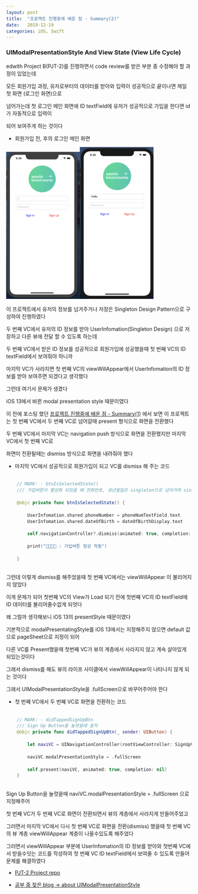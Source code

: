 ```yaml
---
layout: post
title:  "프로젝트 진행중에 배운 점 - Summary(2)"
date:   2019-12-19
categories: iOS, Swift
---
```


### UIModalPresentationStyle And View State (View Life Cycle)

edwith Project B(PJT-2)를 진행하면서 code review를 받은 부분 중 수정해야 할 과정이 있었는데

모든 회원가입 과정, 유저로부터의 데이터를 받아와 입력이 성공적으로 끝이나면 제일 첫 화면 (로그인 화면)으로

넘어가는데 첫 로그인 메인 화면에 ID textField에 유저가 성공적으로 가입을 한다면 id가 자동적으로 입력이

되어 보여주게 하는 것이다

- 회원가입 전, 후의 로그인 메인 화면

<img width="200" alt="beforeSignUp" src="https://github.com/VincentGeranium/VincentGeranium.github.io/blob/master/assets/img/beforeSignUp.png?raw=true"><img width="200" alt="afterSignUp" src="https://github.com/VincentGeranium/VincentGeranium.github.io/blob/master/assets/img/afterSignUp.png?raw=true">

이 프로젝트에서 유저의 정보를 넘겨주거나 저장은 Singleton Design Pattern으로 구성하여 진행하였다

두 번째 VC에서 유저의 ID 정보를 받아 UserInfomation(Singleton Design) 으로 저장하고 다른 뷰에 전달 할 수 있도록 하는데

두 번째 VC에서 받은 ID 정보를 성공적으로 회원가입에 성공했을때 첫 번째 VC의 ID textField에서 보여줘야 하니까

마지막 VC가 사라지면 첫 번째 VC의 viewWillAppear에서 UserInfomation의 ID 정보를 받아 보여주면 되겠다고 생각했다

그런데 여기서 문제가 생겼다

iOS 13에서 바뀐 modal presentation style 때문이였다

이 전에 포스팅 했던 [프로젝트 진행중에 배운 점 - Summary(1)](https://vincentgeranium.github.io/ios,/swift/2019/12/18/DuringProjects-Summary.html) 에서 보면 이 프로젝트는 첫 번째 VC에서 두 번째 VC로 넘어갈때 present 형식으로 화면을 전환했다

두 번째 VC에서 마지막 VC는 navigation push 방식으로 화면을 전환했지만 마지막 VC에서 첫 번째 VC로

화면이 전환될때는 dismiss 방식으로 화면을 내려줘야 했다

- 마지막 VC에서 성공적으로 회원가입이 되고 VC를 dismiss 해 주는 코드

```swift

    // MARK: - btnIsSelectedState()
    /// 가입버튼이 활성화 되었을 때 전화번호, 생년월일은 singleton으로 넘어가며 singleton에 저장되어 있던 id는 FirstViewController의 id 텍스트 필드의 텍스트로 할당해줌 그리고 이 뷰는 사라지게 만듦
    
    @objc private func btnIsSelectedState() {
        
        UserInfomation.shared.phoneNumber = phoneNumTextField.text
        UserInfomation.shared.dateOfBirth = dateOfBirthDisplay.text
        
        self.navigationController?.dismiss(animated: true, completion: nil)
        
        print("🔴🔴🔴🔴 : 가입버튼 정상 작동")
        
    }
    
```

그런데 이렇게 dismiss를 해주었을때 첫 번째 VC에서는 viewWillAppear 이 불리어지지 않았다

이게 문제가 되어 첫번째 VC의 View가 Load 되기 전에 첫번째 VC의 ID textField에 ID 데이터를 불리어줄수없게 되엇다

왜 그럴까 생각해보니 iOS 13의 presentStyle 때문이였다

기본적으로 modalPresentatingStyle를 iOS 13에서는 지정해주지 않으면 default 값으로 pageSheet으로 지정이 되어 

다른 VC를 Present했을때 첫번째 VC가 뷰의 계층에서 사라지지 않고 계속 살아있게 되있는것이다

그래서 dismiss를 해도 뷰의 라이프 사이클에서 viewWillAppear이 나타나지 않게 되는 것이다

그래서 UIModalPresentationStyle을 .fullScreen으로 바꾸어주어야 한다

- 첫 번째 VC에서 두 번째 VC로 화면을 전환하는 코드

```swift

    // MARK: - didTappedSignUpBtn
    /// Sign Up Button을 눌럿을때 동작
    @objc private func didTappedSignUpBtn(_ sender: UIButton) {
        
        let naviVC = UINavigationController(rootViewController: SignUpViewController())
        
        naviVC.modalPresentationStyle = .fullScreen
        
        self.present(naviVC, animated: true, completion: nil)
    }
    
```

Sign Up Button을 눌럿을때 naviVC.modalPresentationStyle = .fullScreen 으로 지정해주어

첫 번째 VC가 두 번째 VC로 화면이 전환되면서 뷰의 계층에서 사라지게 만들어주었고 

그러면서 마지막 VC에서 다시 첫 번째 VC로 화면을 전환(dismiss) 했을때 첫 번째 VC의 뷰 계층 viewWillAppear 계층이 나올수있도록 해주었다

그러면서 viewWillAppear 부분에 UserInfomation의 ID 정보를 받아와 첫번째 VC에서 받을수잇는 코드를 작성하여 첫 번째 VC ID textField에서 보여줄 수 있도록 만들어 문제를 해결하였다

- [PJT-2 Project repo](https://github.com/VincentGeranium/edwithStudy-project-3/tree/master/PJT2-SignUp)

- [공부 중 찾은 blog -> about UIModalPresentationStyle](https://zeddios.tistory.com/828)

